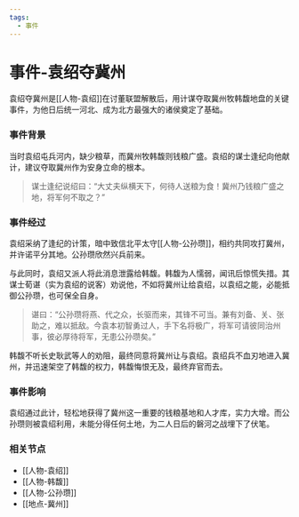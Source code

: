 ```yaml
---
tags:
  - 事件
---
```

# 事件-袁绍夺冀州

袁绍夺冀州是[[人物-袁绍]]在讨董联盟解散后，用计谋夺取冀州牧韩馥地盘的关键事件，为他日后统一河北、成为北方最强大的诸侯奠定了基础。

### 事件背景

当时袁绍屯兵河内，缺少粮草，而冀州牧韩馥则钱粮广盛。袁绍的谋士逢纪向他献计，建议夺取冀州作为安身立命的根本。

> 谋士逢纪说绍曰：“大丈夫纵横天下，何待人送粮为食！冀州乃钱粮广盛之地，将军何不取之？”

### 事件经过

袁绍采纳了逢纪的计策，暗中致信北平太守[[人物-公孙瓒]]，相约共同攻打冀州，并许诺平分其地。公孙瓒欣然兴兵前来。

与此同时，袁绍又派人将此消息泄露给韩馥。韩馥为人懦弱，闻讯后惊慌失措。其谋士荀谌（实为袁绍的说客）劝说他，不如将冀州让给袁绍，以袁绍之能，必能抵御公孙瓒，也可保全自身。

> 谌曰：“公孙瓒将燕、代之众，长驱而来，其锋不可当。兼有刘备、关、张助之，难以抵敌。今袁本初智勇过人，手下名将极广，将军可请彼同治州事，彼必厚待将军，无患公孙瓒矣。”

韩馥不听长史耿武等人的劝阻，最终同意将冀州让与袁绍。袁绍兵不血刃地进入冀州，并迅速架空了韩馥的权力，韩馥悔恨无及，最终弃官而去。

### 事件影响

袁绍通过此计，轻松地获得了冀州这一重要的钱粮基地和人才库，实力大增。而公孙瓒则被袁绍利用，未能分得任何土地，为二人日后的磐河之战埋下了伏笔。

### 相关节点
- [[人物-袁绍]]
- [[人物-韩馥]]
- [[人物-公孙瓒]]
- [[地点-冀州]]
